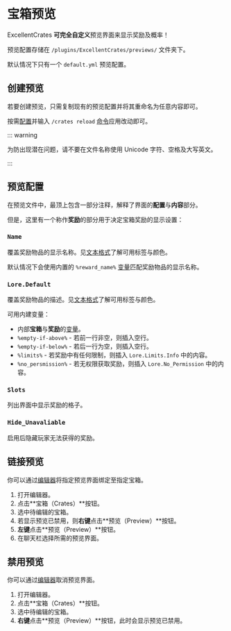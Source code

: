 # 宝箱预览

ExcellentCrates **可完全自定义**预览界面来显示奖励及概率！

预览配置存储在 `/plugins/ExcellentCrates/previews/` 文件夹下。

默认情况下只有一个 `default.yml` 预览配置。

## 创建预览

若要创建预览，只需复制现有的预览配置并将其重命名为任意内容即可。

按需[配置](#预览配置)并输入 `/crates reload` [命令](commands.md)应用改动即可。

::: warning

为防出现潜在问题，请不要在文件名称使用 Unicode 字符、空格及大写英文。

:::

## 预览配置

在预览文件中，最顶上包含一部分注释，解释了界面的**配置**与**内容**部分。

但是，这里有一个称作**奖励**的部分用于决定宝箱奖励的显示设置：

### `Name`

覆盖奖励物品的显示名称。见[文本格式](https://nightexpressdev.com/nightcore/configuration/text-formation/)了解可用标签与颜色。

默认情况下会使用内置的 `%reward_name%` [变量](placeholders.md)匹配奖励物品的显示名称。

### `Lore.Default`

覆盖奖励物品的描述。见[文本格式](https://nightexpressdev.com/nightcore/configuration/text-formation/)了解可用标签与颜色。

可用内建变量：

* 内部**宝箱**与**奖励**的[变量](placeholders.md)。
* `%empty-if-above%` - 若前一行非空，则插入空行。
* `%empty-if-below%` - 若后一行为空，则插入空行。
* `%limits%` - 若奖励中有任何限制，则插入 `Lore.Limits.Info` 中的内容。
* `%no_persmission%` - 若无权限获取奖励，则插入 `Lore.No_Permission` 中的内容。

### `Slots`

列出界面中显示奖励的格子。

### `Hide_Unavaliable`

启用后隐藏玩家无法获得的奖励。

## 链接预览

你可以通过[编辑器](editor-gui.md)将指定预览界面绑定至指定宝箱。

1. 打开编辑器。
2. 点击**宝箱（Crates）**按钮。
3. 选中待编辑的宝箱。
4. 若显示预览已禁用，则**右键**点击**预览（Preview）**按钮。
5. **左键**点击**预览（Preview）**按钮。
6. 在聊天栏选择所需的预览界面。

## 禁用预览

你可以通过[编辑器](editor-gui.md)取消预览界面。

1. 打开编辑器。
2. 点击**宝箱（Crates）**按钮。
3. 选中待编辑的宝箱。
4. **右键**点击**预览（Preview）**按钮，此时会显示预览已禁用。